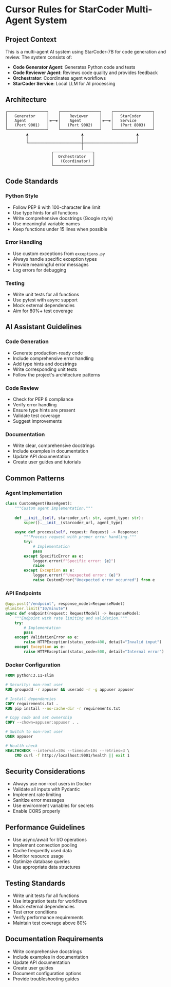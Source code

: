 # Cursor Rules for StarCoder Multi-Agent System

## Project Context

This is a multi-agent AI system using StarCoder-7B for code generation and review. The system consists of:

- **Code Generator Agent**: Generates Python code and tests
- **Code Reviewer Agent**: Reviews code quality and provides feedback
- **Orchestrator**: Coordinates agent workflows
- **StarCoder Service**: Local LLM for AI processing

## Architecture

```
┌─────────────────┐    ┌─────────────────┐    ┌─────────────────┐
│   Generator     │    │    Reviewer     │    │   StarCoder     │
│   Agent         │◄──►│    Agent        │◄──►│   Service       │
│   (Port 9001)   │    │   (Port 9002)   │    │   (Port 8003)   │
└─────────────────┘    └─────────────────┘    └─────────────────┘
         ▲                       ▲                       ▲
         │                       │                       │
         └───────────────────────┼───────────────────────┘
                                 │
                    ┌─────────────────┐
                    │  Orchestrator   │
                    │   (Coordinator) │
                    └─────────────────┘
```

## Code Standards

### Python Style
- Follow PEP 8 with 100-character line limit
- Use type hints for all functions
- Write comprehensive docstrings (Google style)
- Use meaningful variable names
- Keep functions under 15 lines when possible

### Error Handling
- Use custom exceptions from `exceptions.py`
- Always handle specific exception types
- Provide meaningful error messages
- Log errors for debugging

### Testing
- Write unit tests for all functions
- Use pytest with async support
- Mock external dependencies
- Aim for 80%+ test coverage

## AI Assistant Guidelines

### Code Generation
- Generate production-ready code
- Include comprehensive error handling
- Add type hints and docstrings
- Write corresponding unit tests
- Follow the project's architecture patterns

### Code Review
- Check for PEP 8 compliance
- Verify error handling
- Ensure type hints are present
- Validate test coverage
- Suggest improvements

### Documentation
- Write clear, comprehensive docstrings
- Include examples in documentation
- Update API documentation
- Create user guides and tutorials

## Common Patterns

### Agent Implementation
```python
class CustomAgent(BaseAgent):
    """Custom agent implementation."""
    
    def __init__(self, starcoder_url: str, agent_type: str):
        super().__init__(starcoder_url, agent_type)
    
    async def process(self, request: Request) -> Response:
        """Process request with proper error handling."""
        try:
            # Implementation
            pass
        except SpecificError as e:
            logger.error(f"Specific error: {e}")
            raise
        except Exception as e:
            logger.error(f"Unexpected error: {e}")
            raise CustomError("Unexpected error occurred") from e
```

### API Endpoints
```python
@app.post("/endpoint", response_model=ResponseModel)
@limiter.limit("10/minute")
async def endpoint(request: RequestModel) -> ResponseModel:
    """Endpoint with rate limiting and validation."""
    try:
        # Implementation
        pass
    except ValidationError as e:
        raise HTTPException(status_code=400, detail="Invalid input")
    except Exception as e:
        raise HTTPException(status_code=500, detail="Internal error")
```

### Docker Configuration
```dockerfile
FROM python:3.11-slim

# Security: non-root user
RUN groupadd -r appuser && useradd -r -g appuser appuser

# Install dependencies
COPY requirements.txt .
RUN pip install --no-cache-dir -r requirements.txt

# Copy code and set ownership
COPY --chown=appuser:appuser . .

# Switch to non-root user
USER appuser

# Health check
HEALTHCHECK --interval=30s --timeout=10s --retries=3 \
    CMD curl -f http://localhost:9001/health || exit 1
```

## Security Considerations

- Always use non-root users in Docker
- Validate all inputs with Pydantic
- Implement rate limiting
- Sanitize error messages
- Use environment variables for secrets
- Enable CORS properly

## Performance Guidelines

- Use async/await for I/O operations
- Implement connection pooling
- Cache frequently used data
- Monitor resource usage
- Optimize database queries
- Use appropriate data structures

## Testing Standards

- Write unit tests for all functions
- Use integration tests for workflows
- Mock external dependencies
- Test error conditions
- Verify performance requirements
- Maintain test coverage above 80%

## Documentation Requirements

- Write comprehensive docstrings
- Include examples in documentation
- Update API documentation
- Create user guides
- Document configuration options
- Provide troubleshooting guides
